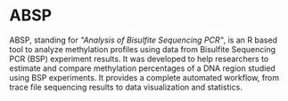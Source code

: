 # ABSP
ABSP, standing for *"Analysis of Bisulfite Sequencing PCR"*, is an R based tool to analyze methylation profiles using data from Bisulfite Sequencing PCR (BSP) experiment results. 
It was developed to help researchers to estimate and compare methylation percentages of a DNA region studied using BSP experiments. 
It provides a complete automated workflow, from trace file sequencing results to data visualization and statistics.
